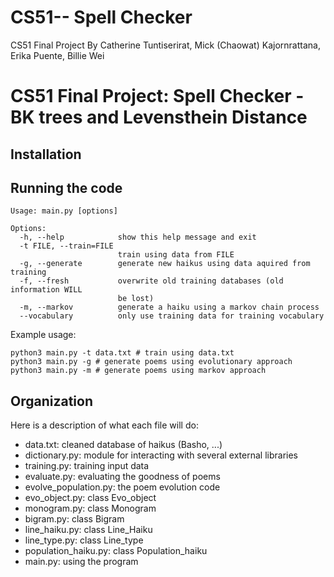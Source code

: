 # CS51-- Spell Checker
CS51 Final Project
By Catherine Tuntiserirat, Mick (Chaowat) Kajornrattana, Erika Puente, Billie Wei

CS51 Final Project: Spell Checker - BK trees and Levensthein Distance
===========

Installation
------------


	
Running the code
----------------

```
Usage: main.py [options]

Options:
  -h, --help            show this help message and exit
  -t FILE, --train=FILE
                        train using data from FILE
  -g, --generate        generate new haikus using data aquired from training
  -f, --fresh           overwrite old training databases (old information WILL
                        be lost)
  -m, --markov          generate a haiku using a markov chain process
  --vocabulary          only use training data for training vocabulary
```

Example usage:
```
python3 main.py -t data.txt # train using data.txt
python3 main.py -g # generate poems using evolutionary approach
python3 main.py -m # generate poems using markov approach
```

Organization
------------

Here is a description of what each file will do:
- data.txt: cleaned database of haikus (Basho, ...)
- dictionary.py: module for interacting with several external libraries
- training.py: training input data
- evaluate.py: evaluating the goodness of poems
- evolve_population.py: the poem evolution code
- evo_object.py: class Evo_object
- monogram.py: class Monogram
- bigram.py: class Bigram
- line_haiku.py: class Line_Haiku
- line_type.py: class Line_type
- population_haiku.py: class Population_haiku
- main.py: using the program